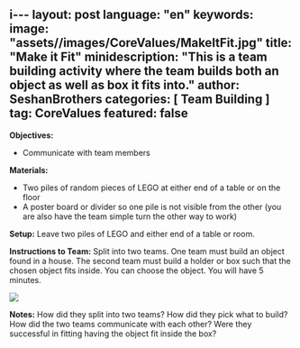 i---
layout: post
language: "en"
keywords:
image: "assets//images/CoreValues/MakeItFit.jpg"
title: "Make it Fit"
minidescription: "This is a team building activity where the team builds both an object as well as box it fits into."
author: SeshanBrothers
categories: [ Team Building ]
tag: CoreValues
featured: false
---

<b>Objectives:</b>
- Communicate with team members

<b>Materials:</b>
- Two piles of random pieces of LEGO at either end of a table or on the floor
- A poster board or divider so one pile is not visible from the other (you are also have the team simple turn the other way to work)

<b>Setup:</b>
Leave two piles of LEGO and either end of a table or room.

<b>Instructions to Team:</b>
Split into two teams. One team must build an object found in a house. The second team must build a holder or box such that the chosen object fits inside. You can choose the object. You will have 5 minutes.

<img src="/images/CoreValues/MakeitFit2.jpg" style="max-width: 100%">

<b>Notes:</b>
How did they split into two teams? How did they pick what to build? How did the two teams communicate with each other? Were they successful in fitting having the object fit inside the box?
